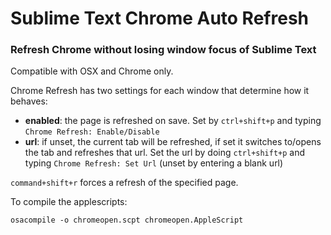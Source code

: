 # Sublime Text Chrome Auto Refresh
### Refresh Chrome without losing window focus of Sublime Text

Compatible with OSX and Chrome only.

Chrome Refresh has two settings for each window that determine how it behaves:

- **enabled**: the page is refreshed on save. Set by `ctrl+shift+p` and typing `Chrome Refresh: Enable/Disable`
- **url**: if unset, the current tab will be refreshed, if set it switches to/opens the tab and refreshes that url. Set the url by doing `ctrl+shift+p` and typing `Chrome Refresh: Set Url` (unset by entering a blank url)

`command+shift+r` forces a refresh of the specified page.

To compile the applescripts:

    osacompile -o chromeopen.scpt chromeopen.AppleScript